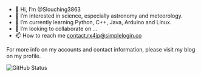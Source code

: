 - 👋 Hi, I’m @Slouching3863
- 👀 I’m interested in science, especially astronomy and meteorology.
- 🌱 I’m currently learning Python, C++, Java, Arduino and Linux.
- 💞️ I’m looking to collaborate on ...
- 📫 How to reach me contact.rx4jp@simplelogin.co

For more info on my accounts and contact information, please visit my blog on my profile.

![GitHub Status](https://github-readme-stats.vercel.app/api?show_icons=true&username=Undivided2331&theme=dark)

<!---
WowZachWang/WowZachWang is a ✨ special ✨ repository because its `README.md` (this file) appears on your GitHub profile.
You can click the Preview link to take a look at your changes.
--->
